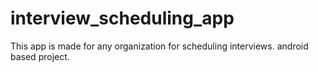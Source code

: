 # interview_scheduling_app
This app is made for any organization for scheduling interviews.
android based project.
